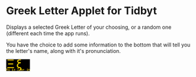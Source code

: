 # Greek Letter Applet for Tidbyt

Displays a selected Greek Letter of your choosing, or a random one (different each time the app runs).

You have the choice to add some information to the bottom that will tell you the letter's name, along with it's pronunciation.

![Greek Letter Applet for Tidbyt](greek_letters.webp)

